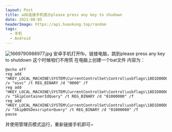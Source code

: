 ```yaml
---
layout: Post
title: adb连接手机提示please press any key to shudown
date: 2021-08-05
headerImage: https://api.huankong.top/random
tags:
  - 手机
  - Android
---
```


![1669790988977.jpg](https://img.huankong.top/i/2022/11/30/6386fd0f492bc.jpg)
安卓手机打开fb，链接电脑，跳到please press any key to shutdown
这个时候咱们不用慌
在电脑上创建一个bat文件
内容为：

~~~batch
@echo off
reg add "HKEY_LOCAL_MACHINE\SYSTEM\CurrentControlSet\Control\usbflags\18D1D00D0100" /v "osvc" /t REG_BINARY /d "0000" /f
reg add "HKEY_LOCAL_MACHINE\SYSTEM\CurrentControlSet\Control\usbflags\18D1D00D0100" /v "SkipContainerIdQuery" /t REG_BINARY /d "01000000" /f
reg add "HKEY_LOCAL_MACHINE\SYSTEM\CurrentControlSet\Control\usbflags\18D1D00D0100" /v "SkipBOSDescriptorQuery" /t REG_BINARY /d "01000000" /f
pause
~~~

并使用管理员模式运行，重新链接手机即可~
